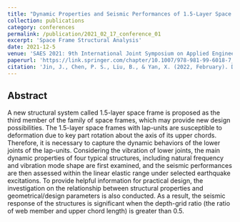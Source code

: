 ```yaml
---
title: "Dynamic Properties and Seismic Performances of 1.5-Layer Space Frames with Lap-Units with Considering Vibration of Lower Joints"
collection: publications
category: conferences
permalink: /publication/2021_02_17_conference_01
excerpt: 'Space Frame Structural Analysis'
date: 2021-12-5
venue: 'SAES 2021: 9th International Joint Symposium on Applied Engineering and Sciences'
paperurl: 'https://link.springer.com/chapter/10.1007/978-981-99-6018-7_18'
citation: 'Jin, J., Chen, P. S., Liu, B., & Yan, X. (2022, February). Dynamic Properties and Seismic Performance of 1.5-Layer Space Frames with Lap-Units whilst Considering Vibration of Lower Joints. In AWAM International Conference on Civil Engineering (pp. 235-254). Singapore: Springer Nature Singapore.'
---
```

## Abstract

A new structural system called 1.5-layer space frame is proposed as the third member of the family of space frames, which may provide new design possibilities. The 1.5-layer space frames with lap-units are susceptible to deformation due to key part rotation about the axis of its upper chords. Therefore, it is necessary to capture the dynamic behaviors of the lower joints of the lap-units. Considering the vibration of lower joints, the main dynamic properties of four typical structures, including natural frequency and vibration mode shape are first examined, and the seismic performances are then assessed within the linear elastic range under selected earthquake excitations. To provide helpful information for practical design, the investigation on the relationship between structural properties and geometrical/design parameters is also conducted. As a result, the seismic response of the structures is significant when the depth-grid ratio (the ratio of web member and upper chord length) is greater than 0.5.
